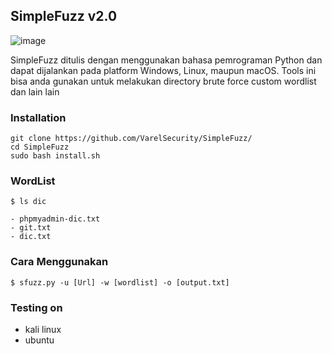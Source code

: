 ## SimpleFuzz v2.0

![image](https://github.com/0xkucing/SimpleFuzz/assets/105418279/f4ca6a3e-bcb2-4b52-a663-2de99135365b)


SimpleFuzz ditulis dengan menggunakan bahasa pemrograman Python dan dapat dijalankan pada platform Windows, Linux, maupun macOS. Tools ini bisa anda gunakan untuk melakukan directory brute force custom wordlist dan lain lain

### Installation
```
git clone https://github.com/VarelSecurity/SimpleFuzz/
cd SimpleFuzz
sudo bash install.sh
```

### WordList
```
$ ls dic

- phpmyadmin-dic.txt
- git.txt
- dic.txt
```

### Cara Menggunakan
```
$ sfuzz.py -u [Url] -w [wordlist] -o [output.txt]
```
### Testing on 

* kali linux
* ubuntu


